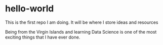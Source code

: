 # hello-world
This is the first repo I am doing.  It will be where I store ideas and resources

Being from the Virgin Islands and learning Data Science is one of the most exciting things that I have ever done.
